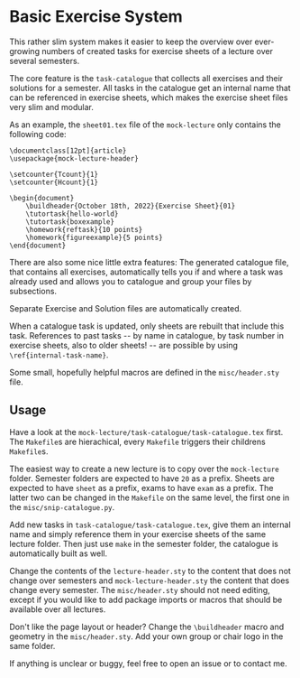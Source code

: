 # Basic Exercise System
This rather slim system makes it easier to keep the overview over ever-growing
numbers of created tasks for exercise sheets of a lecture over several
semesters.

The core feature is the `task-catalogue` that collects all exercises and their
solutions for a semester. All tasks in the catalogue get an internal name that
can be referenced in exercise sheets, which makes the exercise sheet files very
slim and modular.

As an example, the `sheet01.tex` file of the `mock-lecture` only contains the
following code:
```
\documentclass[12pt]{article}
\usepackage{mock-lecture-header}

\setcounter{Tcount}{1}
\setcounter{Hcount}{1}

\begin{document}
    \buildheader{October 18th, 2022}{Exercise Sheet}{01}
    \tutortask{hello-world}
    \tutortask{boxexample}
    \homework{reftask}{10 points}
    \homework{figureexample}{5 points}
\end{document}
```

There are also some nice little extra features: The generated catalogue file,
that contains all exercises, automatically tells you if and where a task was
already used and allows you to catalogue and group your files by subsections.

Separate Exercise and Solution files are automatically created.

When a catalogue task is updated, only sheets are rebuilt that include this
task. References to past tasks -- by name in catalogue, by task number in exercise
sheets, also to older sheets! -- are possible by using `\ref{internal-task-name}`.

Some small, hopefully helpful macros are defined in the `misc/header.sty` file.
## Usage
Have a look at the `mock-lecture/task-catalogue/task-catalogue.tex` first. The
`Makefile`s are hierachical, every `Makefile` triggers their childrens
`Makefile`s.

The easiest way to create a new lecture is to copy over the `mock-lecture`
folder. Semester folders are expected to have `20` as a prefix. Sheets are
expected to have `sheet` as a prefix, exams to have `exam` as a prefix. The
latter two can be changed in the `Makefile` on the same level, the first one in
the `misc/snip-catalogue.py`.

Add new tasks in `task-catalogue/task-catalogue.tex`, give them an internal name
and simply reference them in your exercise sheets of the same lecture folder.
Then just use `make` in the semester folder, the catalogue is automatically
built as well.

Change the contents of the `lecture-header.sty` to the content that does not
change over semesters and `mock-lecture-header.sty` the content that does change
every semester. The `misc/header.sty` should not need editing, except if you
would like to add package imports or macros that should be available over all
lectures.

Don't like the page layout or header? Change the `\buildheader` macro and
geometry in the `misc/header.sty`. Add your own group or chair logo in the same
folder.

If anything is unclear or buggy, feel free to open an issue or to contact me.
